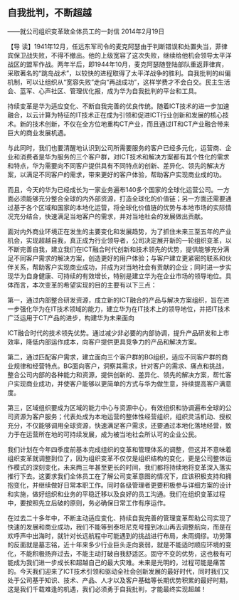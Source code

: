 ## 自我批判，不断超越

——就公司组织变革致全体员工的一封信
2014年2月19日



【导  读】1941年12月，任远东军司令的麦克阿瑟由于判断错误和处置失当，菲律宾保卫战失败，不得不撤出。他的上级宽容了这次失败，继续给他机会领导太平洋战区的盟军作战。两年半后，即1944年10月，麦克阿瑟随登陆部队重返菲律宾，采取著名的“跳岛战术”，以较快的进程取得了太平洋战争的胜利。自我批判的纠偏机制，可以让组织从“宽容失败”走向“再战成功”，这样学费才不会白交。民主生活会、蓝军、心声社区、管理优化报，成为华为自我批判的平台和工具。



持续变革是华为适应变化、不断自我完善的优良传统。随着ICT技术的进一步加速融合，以云计算为特征的IT技术正在成为引领和促进ICT行业创新和发展的核心技术。新的技术创新，不仅在全方位地重构CT产业，而且通过IT和CT产业融合带来巨大的商业发展机遇。

与此同时，我们也要清醒地认识到公司所需要服务的客户已经多元化，运营商、企业和消费者是华为服务的三个客户群，对ICT技术和解决方案都有其个性化的需求和特点，华为需要向不同客户提供具有不同特点的创新、差异化、领先的解决方案，以满足不同客户的需求，带来更好的客户体验，帮助客户实现商业成的功。

而且，今天的华为已经成长为一家业务遍布140多个国家的全球化运营公司。一方面必须能够充分整合全球的内外部资源，打造全球化的价值链；另一方面还需要通过基于各个区域和国家的本地化运营，将全球化价值链的优势与本地市场的实际情况充分结合，快速满足当地客户的需求，并对当地社会的发展做出贡献。

面对内外商业环境正在发生的主要变化和发展趋势，为了抓住未来三至五年的产业机会，实现超越自我，真正成为行业领导者，公司决定展开新的一轮组织变革，以不断完善自我，建立我们在ICT融合时代创新和技术领先的优势，提供能够充分满足不同客户需求的解决方案，创造更好的用户体验；与客户建立更紧密的联系和伙伴关系，帮助客户实现商业成功，并成为对当地社会有贡献的企业；同时进一步实现华为自身健康、可持续的有效增长，特别是建立华为在企业市场的领导地位。具体而言，本次变革的希望实现的目的主要有以下三点：

第一，通过内部整合研发资源，成立新的ICT融合的产品与解决方案组织，旨在进一步强化华为在IT技术领域的能力，建立华为在IT技术上的领导地位，并把IT技术广泛运用于CT产品的进步，构建华为未来面向

ICT融合时代的技术领先优势。通过减少非必要的内部协调，提升产品研发和上市效率，降低内部运作成本，向客户提供更具竞争力的产品和解决方案。

第二，通过匹配客户需求，建立面向三个客户群的BG组织，适应不同客户群的商业规律和经营特点。BG面向客户，洞察其需求，针对客户的需求、痛点和挑战，整合公司内部的各种能力和资源，提供创新的、差异化、领先的解决方案，帮忙客户实现商业成功，并使客户能够以更简单的方式与华为做生意，持续提高客户满意度。

第三，区域组织要成为区域的能力中心与资源中心，有效组织和协调遍布全球的公司资源为客户服务；代表处成为本地运营的整体性经营组织，组织灵活机动、授权充分，不仅能够调用全球资源，快速满足客户需求，还要通过本地化落地经营，致力于在运营所在地的可持续发展，成为被当地社会所认可的企业公民。

我们计划在今年四季度前基本完成组织的变革和管理体系的调整，但这并不意味着组织变革就调整到位了，因为组织变革不仅仅是组织结构的变化，更是公司整体运作模式的深刻变化，未来两三年甚至更长的时间，我们都将持续地将变革深入落实推行下去。这要求我们全体员工在了解公司变革意图的情况下，应该积极支持和拥抱变化，并继续做好日常本职工作。同时各级管理者更要积极参与详细方案的设计和实施，做好组织和业务的平稳迁移以及良好的员工沟通。我们在组织变革过程中，要按照先立后破的原则，务必确保日常工作有序运作。

在过去二十多年中，不断主动适应变化、持续自我完善的管理变革帮助公司实现了快速的发展和商业成功，我们不能等到泰坦尼克号撞到冰山再去调整航向，而是在欢呼声中出海时，就针对长远航程中可能遇到的挑战进行布局，未雨绸缪。功劳簿的反面就是墓志铭，近十年来多少行业巨头走向衰弱，就是不能适时顺应环境的变化，不能积极扬弃过去，不能主动打破自我舒适区。固守不变的优势，这也极有可能成为我们进一步成长和超越自己的最大灾难。未来是光明的，过程可能是痛苦的。今天我们迎来了ICT技术引领和驱动全社会创新发展的最好时代，同时我们又处于公司基于知识、技术、产品、人才以及客户基础等长期优势积累的最好时期，这是我们千载难逢的机遇，我们必须勇于自我批判，才能最终实现超越！
